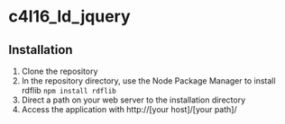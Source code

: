 # c4l16_ld_jquery

## Installation

1. Clone the repository
2. In the repository directory, use the Node Package Manager to install rdflib
`npm install rdflib`
3. Direct a path on your web server to the installation directory
4. Access the application with http://[your host]/[your path]/
